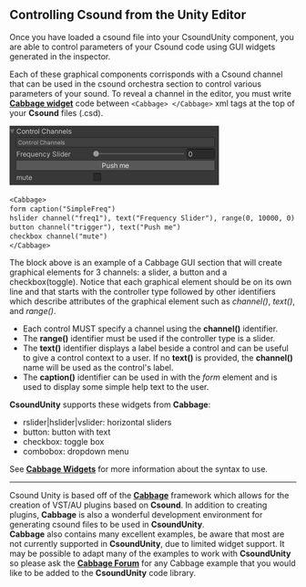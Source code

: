 ## Controlling Csound from the Unity Editor

Once you have loaded a csound file into your CsoundUnity component, you are able to control parameters of your Csound code using GUI widgets generated in the inspector. 

Each of these graphical components corrisponds with a Csound channel that can be used in the csound orchestra section to control various parameters of your sound. To reveal a channel in the editor, you must write [**Cabbage widget**](https://cabbageaudio.com/docs/cabbage_syntax/) code between ```<Cabbage> </Cabbage>``` xml tags at the top of your **Csound** files (.csd).

<img src="images/controlChannels.png" alt="Add CsoundUnity"/>

```csound
<Cabbage>
form caption("SimpleFreq")
hslider channel("freq1"), text("Frequency Slider"), range(0, 10000, 0)
button channel("trigger"), text("Push me")
checkbox channel("mute")
</Cabbage>
```



The block above is an example of a Cabbage GUI section that will create graphical elements for 3 channels: a slider, a button and a checkbox(toggle). Notice that each graphical element should be on its own line and that starts with the controller type followed by  other identifiers which describe attributes of the graphical element such as *channel()*, *text()*, and *range()*.  

* Each control MUST specify a channel using the **channel()** identifier.  
* The **range()** identifier must be used if the controller type is a slider.  
* The **text()** identifier displays a label beside a control and can be useful to give a control context to a user. If no **text()** is provided, the **channel()** name will be used as the control's label. 
* The **caption()** identifier can be used in with the *form* element and is used to display some simple help text to the user.


**CsoundUnity** supports these widgets from **Cabbage**:

* rslider|hslider|vslider: horizontal sliders
* button: button with text
* checkbox: toggle box
* combobox: dropdown menu 

See [**Cabbage Widgets**](https://cabbageaudio.com/docs/cabbage_syntax/) for more information about the syntax to use.

___

Csound Unity is based off of the [**Cabbage**](https://cabbageaudio.com/) framework which allows for the creation of VST/AU plugins based on **Csound**. In addition to creating plugins, **Cabbage** is also a wonderful development environment for generating csound files to be used in **CsoundUnity**.  
**Cabbage** also contains many excellent examples, be aware that most are not currently supported in **CsoundUnity**, due to limited widget support. It may be possible to adapt many of the examples to work with **CsoundUnity** so please ask the [**Cabbage Forum**](https://forum.cabbageaudio.com/) for any Cabbage example that you would like to be added to the **CsoundUnity** code library.